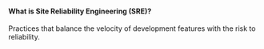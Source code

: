 #### What is Site Reliability Engineering (SRE)?

Practices that balance the velocity of development features with the risk to reliability.
